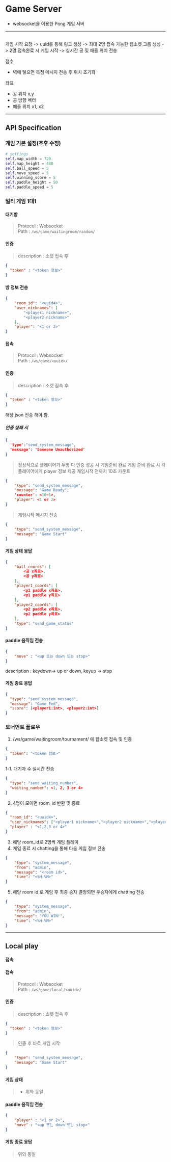 # Game Server
- websocket을 이용한 Pong 게임 서버

---

## 

게임 시작 요청 -> uuid를 통해 링크 생성 -> 최대 2명 접속 가능한 웹소켓 그룹 생성
-> 2명 접속완료 시 게임 시작 -> 실시간 공 및 패들 위치 전송 

점수 
- 벽에 닿으면 득점 메시지 전송 후 위치 초기화


좌표
- 공 위치 x,y
- 공 방향 벡터
- 패들 위치 x1, x2
---

## API Specification

### 게임 기본 설정(추후 수정)

```python
# settings
self.map_width = 720
self.map_height = 480
self.ball_speed = 5
self.move_speed = 5
self.winning_score = 5
self.paddle_height = 50
self.paddle_speed = 5
```

### 멀티 게임 1대1

#### 대기방
> Protocol : Websocket  
> Path : `/ws/game/waitingroom/random/`
#### 인증

> description : 소켓 접속 후
```json
{
  "token" : "<token 정보>"
}
```

#### 방 정보 전송

```json
{
    "room_id": "<uuid4>",
    "user_nicknames": [
        "<player1 nickname>",
        "<player2 nickname>"
    ],
    "player": "<1 or 2>"
}
```

#### 접속
> Protocol : Websocket   
> Path : `/ws/game/<uuid>/`   

#### 인증

> description : 소켓 접속 후
```json
{
  "token" : "<token 정보>"
}
```
해당 json 전송 해야 함.   
##### 인증 실패 시
```json
{
  'type':"send_system_message",
  'message': 'Someone Unauthorized'
}
```
> 정상적으로 플레이어가 두명 다 인증 성공 시 게임준비 완료
> 게임 준비 완료 시 각 플레이어에게 player 정보 제공
> 게임시작 전까지 10초 카운트
```json
{
    "type": "send_system_message",
    "message": "Game Ready",
    'counter': <10~1>,
    "player": <1 or 2>
}
```
> 게임시작 메시지 전송
```json
{
    "type": "send_system_message",
    "message": "Game Start"
}
```


#### 게임 상태 응답
```json
{
    "ball_coords": [
        <공 x좌표>,
        <공 y좌표>
    ],
    "player1_coords": [
        <p1 paddle x좌표>,
        <p1 paddle y좌표>
    ],
    "player2_coords": [
        <p2 paddle x좌표>,
        <p2 paddle y좌표>
    ],
    "type": "send_game_status"
}
```

#### paddle 움직임 전송
```json
{
    "move" : "<up 또는 down 또는 stop>"
}
```
description : keydown-> up or down, keyup -> stop

#### 게임 종료 응답
```json
{
  "type": "send_system_message",
  "message": "Game End",
  "score": [<player1:int>, <player2:int>]
}
```

### 토너먼트 플로우 
1. /ws/game/waitingroom/tournament/ 에 웹소켓 접속 및 인증
```json
{
  "token": "<token 정보>"
}
```
1-1. 대기자 수 실시간 전송
```json
{
  "type": "send_waiting_number",
  "waiting_number": <1, 2, 3 or 4>
}
```
2. 4명이 모이면 room_id 반환 및 종료
```json
{
  "room_id": "<uuid4>",
  "user_nicknames": ["<player1 nickname>","<player2 nickname>","<player3 nickname>","<player4 nickname>"],
  "player" : "<1,2,3 or 4>"
}
```
3. 해당 room_id로 2명씩 게임 플레이
4. 게임 종료 시 chatting을 통해 다음 게임 정보 전송
```json
{
    "type": "system_message",
    "from": "admin",
    "message": "<room id>",
    "time": "<%H:%M>"
}
```
5. 해당 room id 로 게임 후 최종 승자 결정되면 우승자에게 chatting 전송
```json
{
    "type": "system_message",
    "from": "admin",
    "message": "YOU WIN!",
    "time": "<%H:%M>"
}
```

---
## Local play
#### 접속

#### 접속
> Protocol : Websocket   
> Path : `/ws/game/local/<uuid>/`   

#### 인증

> description : 소켓 접속 후
```json
{
  "token" : "<token 정보>"
}
```

> 인증 후 바로 게임 시작
```json
{
    "type": "send_system_message",
    "message": "Game Start"
}
```

#### 게임 상태   
> - 위와 동일
> 
> 
#### paddle 움직임 전송
```json
{
    "player" : "<1 or 2>",
    "move" : "<up 또는 down 또는 stop>"
}
```

#### 게임 종료 응답
> 위와 동일